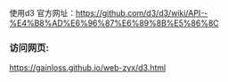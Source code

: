 使用d3
官方网址：https://github.com/d3/d3/wiki/API--%E4%B8%AD%E6%96%87%E6%89%8B%E5%86%8C
### 访问网页:
https://gainloss.github.io/web-zyx/d3.html</br>


